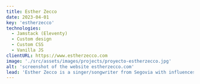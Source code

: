 ```yaml
---
title: Esther Zecco
date: 2023-04-01
key: 'estherzecco'
technologies:
  - Jamstack (Eleventy)
  - Custom design
  - Custom CSS
  - Vanilla JS
clientURL: https://www.estherzecco.com
image: './src/assets/images/projects/proyecto-estherzecco.jpg'
alt: 'screenshot of the website estherzecco.com'
lead: 'Esther Zecco is a singer/songwriter from Segovia with influences from American folk and country. We worked together on the concept of a very modern and simple website where she can present and sell her CDs (through Stripe Checkout), show her upcoming concerts and share updates and thoughts with her fans through the blog. The page is based on my Eleventy starter "Eleventy Excellent".'
---
```

